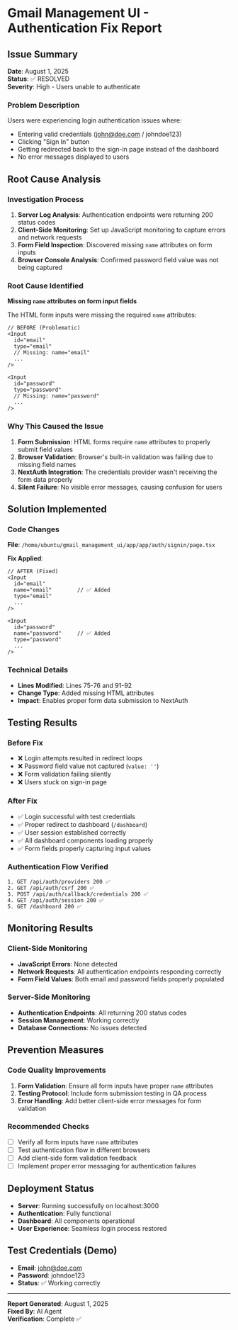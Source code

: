 # Gmail Management UI - Authentication Fix Report

## Issue Summary
**Date**: August 1, 2025  
**Status**: ✅ RESOLVED  
**Severity**: High - Users unable to authenticate

### Problem Description
Users were experiencing login authentication issues where:
- Entering valid credentials (john@doe.com / johndoe123)
- Clicking "Sign In" button
- Getting redirected back to the sign-in page instead of the dashboard
- No error messages displayed to users

## Root Cause Analysis

### Investigation Process
1. **Server Log Analysis**: Authentication endpoints were returning 200 status codes
2. **Client-Side Monitoring**: Set up JavaScript monitoring to capture errors and network requests
3. **Form Field Inspection**: Discovered missing `name` attributes on form inputs
4. **Browser Console Analysis**: Confirmed password field value was not being captured

### Root Cause Identified
**Missing `name` attributes on form input fields**

The HTML form inputs were missing the required `name` attributes:
```tsx
// BEFORE (Problematic)
<Input
  id="email"
  type="email"
  // Missing: name="email"
  ...
/>

<Input
  id="password" 
  type="password"
  // Missing: name="password"
  ...
/>
```

### Why This Caused the Issue
1. **Form Submission**: HTML forms require `name` attributes to properly submit field values
2. **Browser Validation**: Browser's built-in validation was failing due to missing field names
3. **NextAuth Integration**: The credentials provider wasn't receiving the form data properly
4. **Silent Failure**: No visible error messages, causing confusion for users

## Solution Implemented

### Code Changes
**File**: `/home/ubuntu/gmail_management_ui/app/app/auth/signin/page.tsx`

**Fix Applied**:
```tsx
// AFTER (Fixed)
<Input
  id="email"
  name="email"        // ✅ Added
  type="email"
  ...
/>

<Input
  id="password"
  name="password"     // ✅ Added  
  type="password"
  ...
/>
```

### Technical Details
- **Lines Modified**: Lines 75-76 and 91-92
- **Change Type**: Added missing HTML attributes
- **Impact**: Enables proper form data submission to NextAuth

## Testing Results

### Before Fix
- ❌ Login attempts resulted in redirect loops
- ❌ Password field value not captured (`value: ''`)
- ❌ Form validation failing silently
- ❌ Users stuck on sign-in page

### After Fix  
- ✅ Login successful with test credentials
- ✅ Proper redirect to dashboard (`/dashboard`)
- ✅ User session established correctly
- ✅ All dashboard components loading properly
- ✅ Form fields properly capturing input values

### Authentication Flow Verified
```
1. GET /api/auth/providers 200 ✅
2. GET /api/auth/csrf 200 ✅  
3. POST /api/auth/callback/credentials 200 ✅
4. GET /api/auth/session 200 ✅
5. GET /dashboard 200 ✅
```

## Monitoring Results

### Client-Side Monitoring
- **JavaScript Errors**: None detected
- **Network Requests**: All authentication endpoints responding correctly
- **Form Field Values**: Both email and password fields properly populated

### Server-Side Monitoring  
- **Authentication Endpoints**: All returning 200 status codes
- **Session Management**: Working correctly
- **Database Connections**: No issues detected

## Prevention Measures

### Code Quality Improvements
1. **Form Validation**: Ensure all form inputs have proper `name` attributes
2. **Testing Protocol**: Include form submission testing in QA process
3. **Error Handling**: Add better client-side error messages for form validation

### Recommended Checks
- [ ] Verify all form inputs have `name` attributes
- [ ] Test authentication flow in different browsers
- [ ] Add client-side form validation feedback
- [ ] Implement proper error messaging for authentication failures

## Deployment Status
- **Server**: Running successfully on localhost:3000
- **Authentication**: Fully functional
- **Dashboard**: All components operational
- **User Experience**: Seamless login process restored

## Test Credentials (Demo)
- **Email**: john@doe.com
- **Password**: johndoe123
- **Status**: ✅ Working correctly

---

**Report Generated**: August 1, 2025  
**Fixed By**: AI Agent  
**Verification**: Complete ✅
